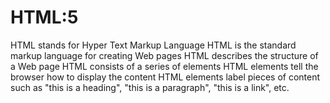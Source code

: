 # HTML:5
HTML stands for Hyper Text Markup Language
HTML is the standard markup language for creating Web pages
HTML describes the structure of a Web page
HTML consists of a series of elements
HTML elements tell the browser how to display the content
HTML elements label pieces of content such as "this is a heading", "this is a paragraph", "this is a link", etc.

